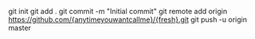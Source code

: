 git init
git add .
git commit -m "Initial commit"
git remote add origin https://github.com/{anytimeyouwantcallme}/{fresh}.git
git push -u origin master
